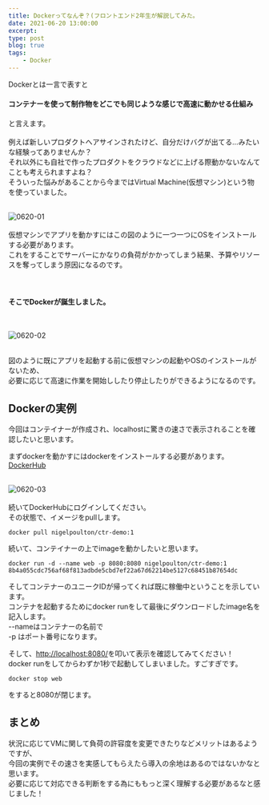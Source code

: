 ```yaml
---
title: Dockerってなんぞ？(フロントエンド2年生が解説してみた。
date: 2021-06-20 13:00:00
excerpt:
type: post
blog: true
tags:
    - Docker
---
```


Dockerとは一言で表すと

#### コンテナーを使って制作物をどこでも同じような感じで高速に動かせる仕組み

と言えます。
<br>
<br>
例えば新しいプロダクトへアサインされたけど、自分だけバグが出てる…みたいな経験ってありませんか？  
それ以外にも自社で作ったプロダクトをクラウドなどに上げる際動かないなんてことも考えられますよね？  
そういった悩みがあることから今まではVirtual Machine(仮想マシン)という物を使っていました。  
<br>

![0620-01](https://pedantic-goldberg-e70663.netlify.app/image/0620-01.png)  
<br>
仮想マシンでアプリを動かすにはこの図のように一つ一つにOSをインストールする必要があります。  
これをすることでサーバーにかなりの負荷がかかってしまう結果、予算やリソースを奪ってしまう原因になるのです。  
<br>
<br>

#### そこでDockerが誕生しました。  

<br>

![0620-02](https://pedantic-goldberg-e70663.netlify.app/image/0620-02.png)  
<br>

図のように既にアプリを起動する前に仮想マシンの起動やOSのインストールがないため、  
必要に応じて高速に作業を開始ししたり停止したりができるようになるのです。  



## Dockerの実例
今回はコンテイナーが作成され、localhostに驚きの速さで表示されることを確認したいと思います。  

まずdockerを動かすにはdockerをインストールする必要があります。  
[DockerHub](https://hub.docker.com/editions/community/docker-ce-desktop-mac/)  
<br>

![0620-03](https://pedantic-goldberg-e70663.netlify.app/image/0620-03.png)  
<br>
続いてDockerHubにログインしてください。
<br>
その状態で、イメージをpullします。  

```
docker pull nigelpoulton/ctr-demo:1
```

続いて、コンテイナーの上でimageを動かしたいと思います。
```
docker run -d --name web -p 8080:8080 nigelpoulton/ctr-demo:1
8b4a055cdc756af68f813adbde5cbd7ef22a67d62214be5127c68451b87654dc
```

そしてコンテナーのユニークIDが帰ってくれば既に稼働中ということを示しています。  
コンテナを起動するためにdocker runをして最後にダウンロードしたimage名を記入します。    
--nameはコンテナーの名前で  
-p はポート番号になります。  

そして、[http://localhost:8080/](http://localhost:8080/)を叩いて表示を確認してみてください！  
docker runをしてからわずか1秒で起動してしまいました。すごすぎです。  

 ```
docker stop web 
```
をすると8080が閉じます。
<br>

## まとめ

状況に応じてVMに関して負荷の許容度を変更できたりなどメリットはあるようですが、  
今回の実例でその速さを実感してもらえたら導入の余地はあるのではないかなと思います。  
必要に応じて対応できる判断をする為にももっと深く理解する必要があるなと感じました！